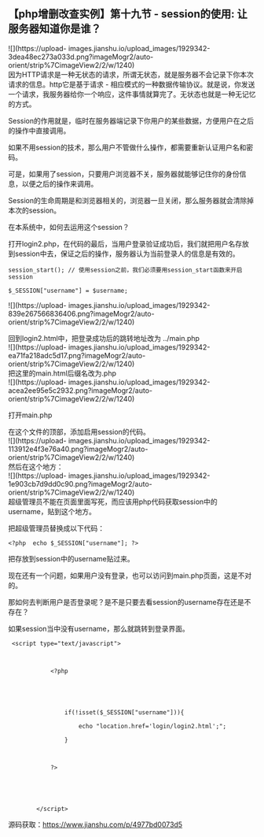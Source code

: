 ##  【php增删改查实例】第十九节 - session的使用: 让服务器知道你是谁？

![](https://upload-
images.jianshu.io/upload_images/1929342-3dea48ec273a033d.png?imageMogr2/auto-
orient/strip%7CimageView2/2/w/1240)  
因为HTTP请求是一种无状态的请求，所谓无状态，就是服务器不会记录下你本次请求的信息。http它是基于请求 -
相应模式的一种数据传输协议。就是说，你发送一个请求，我服务器给你一个响应，这件事情就算完了。无状态也就是一种无记忆的方式。

Session的作用就是，临时在服务器端记录下你用户的某些数据，方便用户在之后的操作中直接调用。

如果不用session的技术，那么用户不管做什么操作，都需要重新认证用户名和密码。

可是，如果用了session，只要用户浏览器不关，服务器就能够记住你的身份信息，以便之后的操作来调用。

Session的生命周期是和浏览器相关的，浏览器一旦关闭，那么服务器就会清除掉本次的session。

在本系统中，如何去运用这个session？

打开login2.php，在代码的最后，当用户登录验证成功后，我们就把用户名存放到session中去，保证之后的操作，服务器认为当前登录人的信息是有效的。

    
    
    session_start(); // 使用session之前，我们必须要用session_start函数来开启session
    $_SESSION["username"] = $username;

![](https://upload-
images.jianshu.io/upload_images/1929342-839e267566836406.png?imageMogr2/auto-
orient/strip%7CimageView2/2/w/1240)

回到login2.html中，把登录成功后的跳转地址改为 ../main.php  
![](https://upload-
images.jianshu.io/upload_images/1929342-ea71fa218adc5d17.png?imageMogr2/auto-
orient/strip%7CimageView2/2/w/1240)  
把这里的main.html后缀名改为.php  
![](https://upload-
images.jianshu.io/upload_images/1929342-acea2ee95e5c2932.png?imageMogr2/auto-
orient/strip%7CimageView2/2/w/1240)

打开main.php

在这个文件的顶部，添加启用session的代码。  
![](https://upload-
images.jianshu.io/upload_images/1929342-113912e4f3e76a40.png?imageMogr2/auto-
orient/strip%7CimageView2/2/w/1240)  
然后在这个地方：  
![](https://upload-
images.jianshu.io/upload_images/1929342-1e903cb7d9dd0c90.png?imageMogr2/auto-
orient/strip%7CimageView2/2/w/1240)  
超级管理员不能在页面里面写死，而应该用php代码获取session中的username，贴到这个地方。

把超级管理员替换成以下代码：

    
    
    <?php  echo $_SESSION["username"]; ?>

把存放到session中的username贴过来。

现在还有一个问题，如果用户没有登录，也可以访问到main.php页面，这是不对的。

那如何去判断用户是否登录呢？是不是只要去看session的username存在还是不存在？

如果session当中没有username，那么就跳转到登录界面。

    
    
     <script type="text/javascript">
    
                <?php
    
    
                    if(!isset($_SESSION["username"])){
                        echo "location.href='login/login2.html';";
                    }
    
                ?>
    
    
            </script>

源码获取：<https://www.jianshu.com/p/4977bd0073d5>

